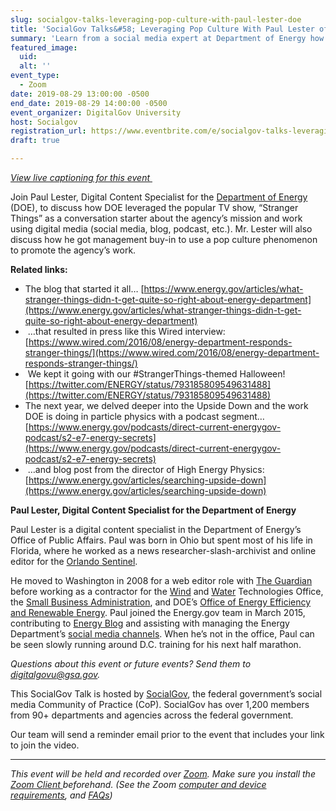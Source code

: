 ```yaml
---
slug: socialgov-talks-leveraging-pop-culture-with-paul-lester-doe
title: 'SocialGov Talks&#58; Leveraging Pop Culture With Paul Lester of the DOE'
summary: 'Learn from a social media expert at Department of Energy how to use pop culture references as a jumping off point to talk about your agency’s work&#46;  '
featured_image:
  uid:
  alt: ''
event_type:
  - Zoom
date: 2019-08-29 13:00:00 -0500
end_date: 2019-08-29 14:00:00 -0500
event_organizer: DigitalGov University
host: Socialgov
registration_url: https://www.eventbrite.com/e/socialgov-talks-leveraging-pop-culture-with-paul-lester-of-the-doe-registration-66348428937
draft: true

---
```


_[View live captioning for this event ](https://www.captionedtext.com/client/event.aspx?EventID=4113418&CustomerID=321)_

Join Paul Lester, Digital Content Specialist for the [Department of Energy](https://www.energy.gov/) (DOE), to discuss how DOE leveraged the popular TV show, “Stranger Things” as a conversation starter about the agency’s mission and work using digital media (social media, blog, podcast, etc.). Mr. Lester will also discuss how he got management buy-in to use a pop culture phenomenon to promote the agency’s work.

**Related links:**

- The blog that started it all… [https://www.energy.gov/articles/what-stranger-things-didn-t-get-quite-so-right-about-energy-department](https://www.energy.gov/articles/what-stranger-things-didn-t-get-quite-so-right-about-energy-department)
-  …that resulted in press like this Wired interview: [https://www.wired.com/2016/08/energy-department-responds-stranger-things/](https://www.wired.com/2016/08/energy-department-responds-stranger-things/)
-  We kept it going with our #StrangerThings-themed Halloween! [https://twitter.com/ENERGY/status/793185809549631488](https://twitter.com/ENERGY/status/793185809549631488)
- The next year, we delved deeper into the Upside Down and the work DOE is doing in particle physics with a podcast segment… [https://www.energy.gov/podcasts/direct-current-energygov-podcast/s2-e7-energy-secrets](https://www.energy.gov/podcasts/direct-current-energygov-podcast/s2-e7-energy-secrets)
-  …and blog post from the director of High Energy Physics: [https://www.energy.gov/articles/searching-upside-down](https://www.energy.gov/articles/searching-upside-down)

**Paul Lester, Digital Content Specialist for the Department of Energy**

Paul Lester is a digital content specialist in the Department of Energy’s Office of Public Affairs. Paul was born in Ohio but spent most of his life in Florida, where he worked as a news researcher-slash-archivist and online editor for the [Orlando Sentinel](http://www.orlandosentinel.com/).

He moved to Washington in 2008 for a web editor role with [The Guardian](http://www.theguardian.com/us) before working as a contractor for the [Wind](https://www.energy.gov/node/779761) and [Water](https://www.energy.gov/node/779756) Technologies Office, the [Small Business Administration](https://www.sba.gov/), and DOE’s [Office of Energy Efficiency and Renewable Energy](https://www.energy.gov/eere/office-energy-efficiency-renewable-energy). Paul joined the Energy.gov team in March 2015, contributing to [Energy Blog](https://www.energy.gov/blog-archive) and assisting with managing the Energy Department’s [social media channels](https://www.energy.gov/about-us/web-policies/social-media). When he’s not in the office, Paul can be seen slowly running around D.C. training for his next half marathon.

_Questions about this event or future events? Send them to [digitalgovu@gsa.gov](mailto:digitalgovu@gsa.gov)._

This SocialGov Talk is hosted by [SocialGov](https://digital.gov/communities/social-media/), the federal government’s social media Community of Practice (CoP). SocialGov has over 1,200 members from 90+ departments and agencies across the federal government. 

Our team will send a reminder email prior to the event that includes your link to join the video. 

---

_This event will be held and recorded over [Zoom](https://www.zoom.us/). Make sure you install the [Zoom Client ](https://zoom.us/download#client&#95;4meeting) beforehand. (See the Zoom [computer and device requirements](https://support.zoom.us/hc/en-us/articles/201362023-System-Requirements-for-PC-Mac-and-Linux), and [FAQs](https://support.zoom.us/hc/en-us/sections/200277708-Frequently-Asked-Questions))_ 
